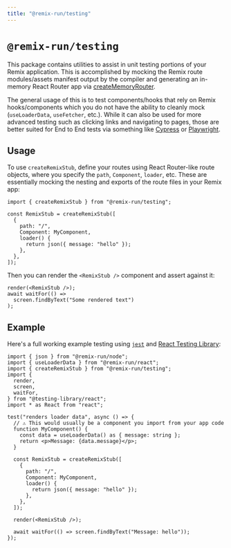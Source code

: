 ```yaml
---
title: "@remix-run/testing"
---
```


# `@remix-run/testing`

This package contains utilities to assist in unit testing portions of your Remix application. This is accomplished by mocking the Remix route modules/assets manifest output by the compiler and generating an in-memory React Router app via [createMemoryRouter][memory-router].

The general usage of this is to test components/hooks that rely on Remix hooks/components which you do not have the ability to cleanly mock (`useLoaderData`, `useFetcher`, etc.). While it can also be used for more advanced testing such as clicking links and navigating to pages, those are better suited for End to End tests via something like [Cypress][cypress] or [Playwright][playwright].

## Usage

To use `createRemixStub`, define your routes using React Router-like route objects, where you specify the `path`, `Component`, `loader`, etc. These are essentially mocking the nesting and exports of the route files in your Remix app:

```tsx
import { createRemixStub } from "@remix-run/testing";

const RemixStub = createRemixStub([
  {
    path: "/",
    Component: MyComponent,
    loader() {
      return json({ message: "hello" });
    },
  },
]);
```

Then you can render the `<RemixStub />` component and assert against it:

```tsx
render(<RemixStub />);
await waitFor(() =>
  screen.findByText("Some rendered text")
);
```

## Example

Here's a full working example testing using [`jest`][jest] and [React Testing Library][rtl]:

```tsx
import { json } from "@remix-run/node";
import { useLoaderData } from "@remix-run/react";
import { createRemixStub } from "@remix-run/testing";
import {
  render,
  screen,
  waitFor,
} from "@testing-library/react";
import * as React from "react";

test("renders loader data", async () => {
  // ⚠️ This would usually be a component you import from your app code
  function MyComponent() {
    const data = useLoaderData() as { message: string };
    return <p>Message: {data.message}</p>;
  }

  const RemixStub = createRemixStub([
    {
      path: "/",
      Component: MyComponent,
      loader() {
        return json({ message: "hello" });
      },
    },
  ]);

  render(<RemixStub />);

  await waitFor(() => screen.findByText("Message: hello"));
});
```

[memory-router]: https://reactrouter.com/en/main/routers/create-memory-router
[cypress]: https://www.cypress.io/
[playwright]: https://playwright.dev/
[rtl]: https://testing-library.com/docs/react-testing-library/intro/
[jest]: https://jestjs.io/
